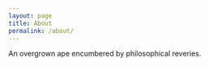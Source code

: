 ```yaml
---
layout: page
title: About
permalink: /about/
---
```


An overgrown ape encumbered by philosophical reveries.